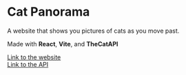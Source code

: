 # Cat Panorama

A website that shows you pictures of cats as you move past.

Made with **React**, **Vite**, and **TheCatAPI**

<div style="display: flex; flex-direction: column;">
  <a style="" href="#">Link to the website</a>
  <a style="" href="https://thecatapi.com/">Link to the API</a>
</div>
